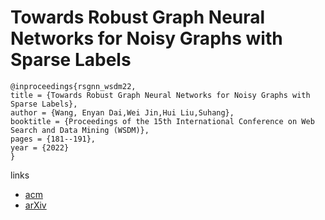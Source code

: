 # Towards Robust Graph Neural Networks for Noisy Graphs with Sparse Labels

```
@inproceedings{rsgnn_wsdm22,
title = {Towards Robust Graph Neural Networks for Noisy Graphs with Sparse Labels},
author = {Wang, Enyan Dai,Wei Jin,Hui Liu,Suhang},
booktitle = {Proceedings of the 15th International Conference on Web Search and Data Mining (WSDM)},
pages = {181--191},
year = {2022}
}
```

links
- [acm](https://dl.acm.org/doi/10.1145/3488560.3498408)
- [arXiv](https://arxiv.org/abs/2201.00232)
